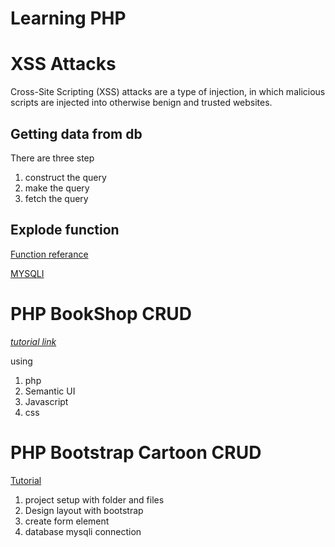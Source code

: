 # Learning PHP


# XSS Attacks

Cross-Site Scripting (XSS) attacks are a type of injection, in which malicious scripts are injected into otherwise benign and trusted websites.

## Getting data from db

There are three step 
 1. construct the query
 2. make the query
 3. fetch the query

## Explode function 

[Function referance](https://www.php.net/manual/en/function.explode.php)

[MYSQLI](https://www.php.net/manual/en/book.mysqli.php)


# PHP BookShop CRUD

[*tutorial link*](https://www.youtube.com/watch?v=JZdMXUIMdQw)

using 
 1. php
 2. Semantic UI
 3. Javascript
 4. css 
 
# PHP Bootstrap Cartoon CRUD

[Tutorial](https://www.youtube.com/watch?v=SAMbNqkDLLA)

 1. project setup with folder and files
 2. Design layout with bootstrap
 3. create form element
 4. database mysqli connection
 
 
 
 
